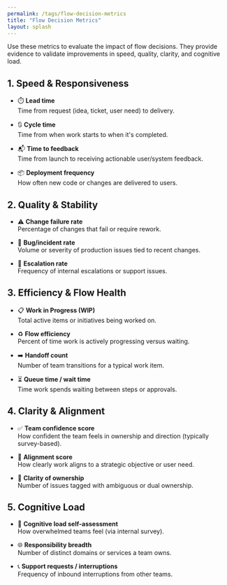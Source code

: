 ```yaml
---
permalink: /tags/flow-decision-metrics
title: "Flow Decision Metrics"
layout: splash
---
```


Use these metrics to evaluate the impact of flow decisions. They provide evidence to validate improvements in speed, quality, clarity, and cognitive load.

## 1. Speed & Responsiveness

- ⏱️ **Lead time**  
  Time from request (idea, ticket, user need) to delivery.

- 🔃 **Cycle time**  
  Time from when work starts to when it's completed.

- 📬 **Time to feedback**  
  Time from launch to receiving actionable user/system feedback.

- 📦 **Deployment frequency**  
  How often new code or changes are delivered to users.

## 2. Quality & Stability

- ⚠️ **Change failure rate**  
  Percentage of changes that fail or require rework.

- 🐞 **Bug/incident rate**  
  Volume or severity of production issues tied to recent changes.

- 🚨 **Escalation rate**  
  Frequency of internal escalations or support issues.

## 3. Efficiency & Flow Health

- 📋 **Work in Progress (WIP)**  
  Total active items or initiatives being worked on.

- ♻️ **Flow efficiency**  
  Percent of time work is actively progressing versus waiting.

- ➡️ **Handoff count**  
  Number of team transitions for a typical work item.

- ⏳ **Queue time / wait time**  
  Time work spends waiting between steps or approvals.

## 4. Clarity & Alignment

- ✅ **Team confidence score**  
  How confident the team feels in ownership and direction (typically survey-based).

- 🧭 **Alignment score**  
  How clearly work aligns to a strategic objective or user need.

- 🧾 **Clarity of ownership**  
  Number of issues tagged with ambiguous or dual ownership.

## 5. Cognitive Load

- 🧠 **Cognitive load self-assessment**  
  How overwhelmed teams feel (via internal survey).

- 🌐 **Responsibility breadth**  
  Number of distinct domains or services a team owns.

- 📞 **Support requests / interruptions**  
  Frequency of inbound interruptions from other teams.
